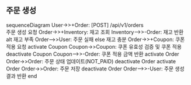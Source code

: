 ## 주문 생성
sequenceDiagram
User->>+Order: [POST] /api/v1/orders<br>주문 생성 요청
Order->>+Inventory: 재고 조회
Inventory-->>-Order: 재고 반환
alt 재고 부족
Order-->>User: 주문 실패
else 재고 충분
Order->>+Coupon: 쿠폰 적용 요청
activate Coupon
Coupon->>Coupon: 쿠폰 유효성 검증 및 쿠폰 적용
deactivate Coupon
Coupon-->>-Order: 쿠폰 적용 금액 반환
activate Order
Order->>Order: 주문 상태 업데이트(NOT_PAID)
deactivate Order
activate Order
Order->>Order: 주문 저장
deactivate Order
Order-->>-User: 주문 생성 결과 반환
end